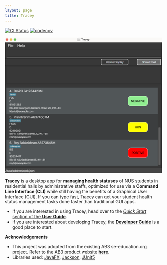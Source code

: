 ```yaml
---
layout: page
title: Tracey
---
```


[![CI Status](https://github.com/se-edu/addressbook-level3/workflows/Java%20CI/badge.svg)](https://github.com/AY2122S2-CS2103T-T12-3/tp/actions)
[![codecov](https://codecov.io/gh/AY2122S2-CS2103T-T12-3/tp/branch/master/graph/badge.svg?token=PY3SCJ58QH)](https://codecov.io/gh/AY2122S2-CS2103T-T12-3/tp)

![Ui](images/Ui_ReadMe.png)

**Tracey** is a desktop app for **managing health statuses** of NUS students in residential halls by administrative staffs, optimized for use via a **Command Line Interface (CLI)** while still having the benefits of a Graphical User Interface (GUI). If you can type fast, Tracey can get your student health status management tasks done faster than traditional GUI apps.

* If you are interested in using Tracey, head over to the [_Quick Start_ section of the **User Guide**](UserGuide.html#quick-start).
* If you are interested about developing Tracey, the [**Developer Guide**](DeveloperGuide.html) is a good place to start.


**Acknowledgements**

* This project was adopted from the existing AB3 se-education.org project. Refer to the AB3 product website **[here](https://se-education.org/addressbook-level3/)**.
* Libraries used: [JavaFX](https://openjfx.io/), [Jackson](https://github.com/FasterXML/jackson), [JUnit5](https://github.com/junit-team/junit5)
